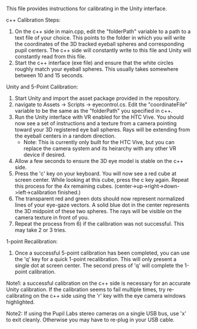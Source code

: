 This file provides instructions for calibrating in the Unity interface. 

c++ Calibration Steps:
1) On the c++ side in main.cpp, edit the "folderPath" variable to a path to a text file of your choice. This points to the folder in which you will write the coordinates of the 3D tracked eyeball spheres and corresponding pupil centers. The c++ side will constantly write to this file and Unity will constantly read from this file. 
2) Start the c++ interface (exe file) and ensure that the white circles roughly match your eyeball spheres. This usually takes somewhere between 10 and 15 seconds.

Unity and 5-Point Calibration:
1) Start Unity and import the asset package provided in the repository. 
2) navigate to Assets -> Scripts -> eyecontrol.cs. Edit the "coordinateFile" variable to be the same as the "folderPath" you specified in c++.
3) Run the Unity interface with VR enabled for the HTC Vive. You should now see a set of instructions and a texture from a camera pointing toward your 3D registered eye ball spheres. Rays will be extending from the eyeball centers in a random direction. 
    * Note: This is currently only built for the HTC Vive, but you can replace the camera system and its heirarchy with any other VR device if desired.
4) Allow a few seconds to ensure the 3D eye model is stable on the c++ side. 
5) Press the 'c' key on your keyboard. You will now see a red cube at screen center. While looking at this cube, press the c key again. Repeat this process for the 4x remaining cubes. (center->up->right->down->left->calibration finished.)
6) The transparent red and green dots should now represent normalized lines of your eye-gaze vectors. A solid blue dot in the center represents the 3D midpoint of these two spheres. The rays will be visible on the camera texture in front of you. 
7) Repeat the process from 6) if the calibration was not successful. This may take 2 or 3 tries. 

1-point Recalibration:
1) Once a successful 5-point calibration has been completed, you can use the 'q' key for a quick 1-point recalibration. This will only present a single dot at screen center. The second press of 'q' will complete the 1-point calibration. 

Note1: a successful calibration on the c++ side is necessary for an accurate Unity calibration. If the calibration seems to fail multiple times, try re-calibrating on the c++ side using the 'r' key with the eye camera windows highlighted. 

Note2: If using the Pupil Labs stereo cameras on a single USB bus, use 'x' to exit cleanly. Otherwise you may have to re-plug in your USB cable.
